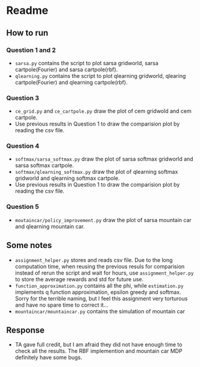 # Readme

## How to run
### Question 1 and 2
* `sarsa.py` contains the script to plot sarsa gridworld, sarsa cartpole(Fourier) and sarsa cartpole(rbf).
* `qlearning.py` contains the script to plot qlearning gridworld, qlearing cartpole(Fourier) and qlearning cartpole(rbf).
### Question 3
* `ce_grid.py` and `ce_cartpole.py` draw the plot of cem gridwold and cem cartpole. 
* Use previous results in Question 1 to draw the comparision plot by reading the csv file.
### Question 4
* `softmax/sarsa_softmax.py` draw the plot of sarsa softmax gridworld and sarsa softmax cartpole.
* `softmax/qlearning_softmax.py` draw the plot of qlearning softmax gridworld and qlearning softmax cartpole.
* Use previous results in Question 1 to draw the comparision plot by reading the csv file.
### Question 5
* `moutaincar/policy_improvement.py` draw the plot of sarsa mountain car and qlearning mountain car.

## Some notes
* `assignment_helper.py` stores and reads csv file. Due to the long computation time, when reusing the previous resuls for comparision instead of rerun the script and wait for hours, use `assignment_helper.py` to store the average rewards and std for future use.
* `function_approximation.py` contains all the phi, while `estimation.py` implements q function approximation, epsilon greedy and softmax. Sorry for the terrible naming, but I feel this assignment very torturous and have no spare time to correct it...
* `mountaincar/mountaincar.py` contains the simulation of mountain car 

## Response
* TA gave full credit, but I am afraid they did not have enough time to check all the results. The RBF implemention and mountain car MDP definitely have some bugs.
